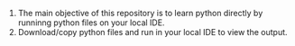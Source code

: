 1) The main objective of this repository is to learn python directly by runninng python files on your local IDE.
2) Download/copy python files and run in your local IDE to view the output.
